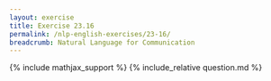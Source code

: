 ```yaml
---
layout: exercise
title: Exercise 23.16
permalink: /nlp-english-exercises/23-16/
breadcrumb: Natural Language for Communication
---
```


{% include mathjax_support %}
{% include_relative question.md %}
